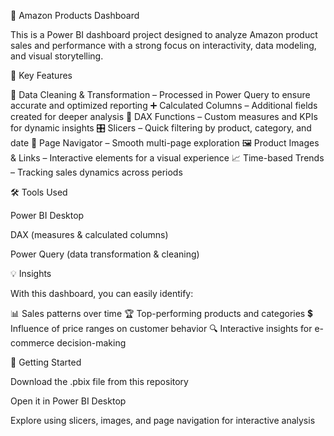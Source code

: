 🛒 Amazon Products Dashboard

This is a Power BI dashboard project designed to analyze Amazon product sales and performance with a strong focus on interactivity, data modeling, and visual storytelling.

📌 Key Features

🧹 Data Cleaning & Transformation – Processed in Power Query to ensure accurate and optimized reporting
➕ Calculated Columns – Additional fields created for deeper analysis
🧮 DAX Functions – Custom measures and KPIs for dynamic insights
🎛 Slicers – Quick filtering by product, category, and date
📑 Page Navigator – Smooth multi-page exploration
🖼 Product Images & Links – Interactive elements for a visual experience
📈 Time-based Trends – Tracking sales dynamics across periods

🛠 Tools Used

Power BI Desktop

DAX (measures & calculated columns)

Power Query (data transformation & cleaning)

💡 Insights

With this dashboard, you can easily identify:

📊 Sales patterns over time
🏆 Top-performing products and categories
💲 Influence of price ranges on customer behavior
🔍 Interactive insights for e-commerce decision-making

🚀 Getting Started

Download the .pbix file from this repository

Open it in Power BI Desktop

Explore using slicers, images, and page navigation for interactive analysis
